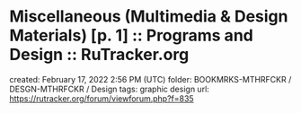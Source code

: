 # Miscellaneous (Multimedia & Design Materials) [p. 1] :: Programs and Design :: RuTracker.org

created: February 17, 2022 2:56 PM (UTC)
folder: BOOKMRKS-MTHRFCKR / DESGN-MTHRFCKR / Design
tags: graphic design
url: https://rutracker.org/forum/viewforum.php?f=835